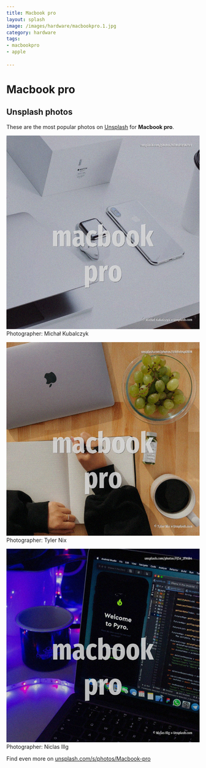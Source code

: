 ```yaml
---
title: Macbook pro
layout: splash
image: /images/hardware/macbookpro.1.jpg
category: hardware
tags:
- macbookpro
- apple

---
```

# Macbook pro



 
## Unsplash photos
These are the most popular photos on [Unsplash](https://unsplash.com) for **Macbook pro**.
 
![Macbook pro](/images/hardware/macbookpro.1.jpg)
Photographer:  Michał Kubalczyk
 
![Macbook pro](/images/hardware/macbookpro.2.jpg)
Photographer:  Tyler Nix
 
![Macbook pro](/images/hardware/macbookpro.3.jpg)
Photographer:  Niclas Illg
 
Find even more on [unsplash.com/s/photos/Macbook-pro](https://unsplash.com/s/photos/Macbook-pro)
 

